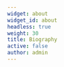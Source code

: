 ```yaml
---
widget: about
widget_id: about
headless: true
weight: 30
title: Biography
active: false
author: admin
---
```


